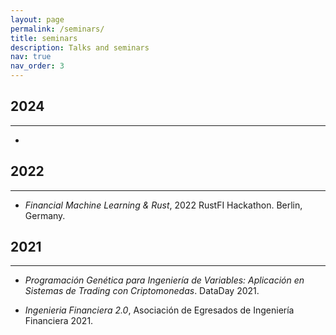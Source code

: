```yaml
---
layout: page
permalink: /seminars/
title: seminars
description: Talks and seminars
nav: true
nav_order: 3
---
```


## 2024
---

- 

## 2022
---

- *Financial Machine Learning & Rust*, 2022 RustFI Hackathon. Berlin, Germany.

## 2021
---

- *Programación Genética para Ingeniería de Variables: Aplicación en Sistemas de Trading con Criptomonedas*. DataDay 2021.

- *Ingenieria Financiera 2.0*, Asociación de Egresados de Ingeniería Financiera 2021.
